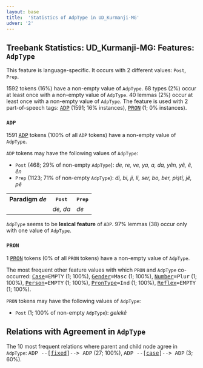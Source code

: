 ```yaml
---
layout: base
title:  'Statistics of AdpType in UD_Kurmanji-MG'
udver: '2'
---
```


## Treebank Statistics: UD_Kurmanji-MG: Features: `AdpType`

This feature is language-specific.
It occurs with 2 different values: `Post`, `Prep`.

1592 tokens (16%) have a non-empty value of `AdpType`.
68 types (2%) occur at least once with a non-empty value of `AdpType`.
40 lemmas (2%) occur at least once with a non-empty value of `AdpType`.
The feature is used with 2 part-of-speech tags: <tt><a href="kmr_mg-pos-ADP.html">ADP</a></tt> (1591; 16% instances), <tt><a href="kmr_mg-pos-PRON.html">PRON</a></tt> (1; 0% instances).

### `ADP`

1591 <tt><a href="kmr_mg-pos-ADP.html">ADP</a></tt> tokens (100% of all `ADP` tokens) have a non-empty value of `AdpType`.

`ADP` tokens may have the following values of `AdpType`:

* `Post` (468; 29% of non-empty `AdpType`): <em>de, re, ve, ya, a, da, yên, yê, ê, ên</em>
* `Prep` (1123; 71% of non-empty `AdpType`): <em>di, bi, ji, li, ser, bo, ber, piştî, jê, pê</em>

<table>
  <tr><th>Paradigm <i>de</i></th><th><tt>Post</tt></th><th><tt>Prep</tt></th></tr>
  <tr><td><tt></tt></td><td><em>de, da</em></td><td><em>de</em></td></tr>
</table>

`AdpType` seems to be **lexical feature** of `ADP`. 97% lemmas (38) occur only with one value of `AdpType`.

### `PRON`

1 <tt><a href="kmr_mg-pos-PRON.html">PRON</a></tt> tokens (0% of all `PRON` tokens) have a non-empty value of `AdpType`.

The most frequent other feature values with which `PRON` and `AdpType` co-occurred: <tt><a href="kmr_mg-feat-Case.html">Case</a></tt><tt>=EMPTY</tt> (1; 100%), <tt><a href="kmr_mg-feat-Gender.html">Gender</a></tt><tt>=Masc</tt> (1; 100%), <tt><a href="kmr_mg-feat-Number.html">Number</a></tt><tt>=Plur</tt> (1; 100%), <tt><a href="kmr_mg-feat-Person.html">Person</a></tt><tt>=EMPTY</tt> (1; 100%), <tt><a href="kmr_mg-feat-PronType.html">PronType</a></tt><tt>=Ind</tt> (1; 100%), <tt><a href="kmr_mg-feat-Reflex.html">Reflex</a></tt><tt>=EMPTY</tt> (1; 100%).

`PRON` tokens may have the following values of `AdpType`:

* `Post` (1; 100% of non-empty `AdpType`): <em>gelekê</em>

## Relations with Agreement in `AdpType`

The 10 most frequent relations where parent and child node agree in `AdpType`:
<tt>ADP --[<tt><a href="kmr_mg-dep-fixed.html">fixed</a></tt>]--> ADP</tt> (27; 100%),
<tt>ADP --[<tt><a href="kmr_mg-dep-case.html">case</a></tt>]--> ADP</tt> (3; 60%).

